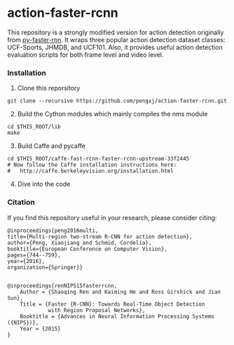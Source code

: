 # action-faster-rcnn
This repository is a strongly modified version for action detection originally from [py-faster-rnn](https://github.com/rbgirshick/py-faster-rcnn.git). It wraps three popular action detection dataset classes: UCF-Sports, JHMDB, and UCF101. Also, it provides useful action detection evaluation scripts for both frame level and video level. 

### Installation
1. Clone this reporsitory
  ``` 
  git clone --recursive https://github.com/pengxj/action-faster-rcnn.git
  ```
2. Build the Cython modules which mainly compiles the nms module
  ``` 
  cd $THIS_ROOT/lib
  make
  ```
3. Build Caffe and pycaffe
  ```
  cd $THIS_ROOT/caffe-fast-rcnn-faster-rcnn-upstream-33f2445
  # Now follow the Caffe installation instructions here:
  #   http://caffe.berkeleyvision.org/installation.html
  ```
4. Dive into the code


### Citation

If you find this repository useful in your research, please consider citing:

    @inproceedings{peng2016multi,
    title={Multi-region two-stream R-CNN for action detection},
    author={Peng, Xiaojiang and Schmid, Cordelia},
    booktitle={European Conference on Computer Vision},
    pages={744--759},
    year={2016},
    organization={Springer}}
  
  
    @inproceedings{renNIPS15fasterrcnn,
        Author = {Shaoqing Ren and Kaiming He and Ross Girshick and Jian Sun},
        Title = {Faster {R-CNN}: Towards Real-Time Object Detection
                 with Region Proposal Networks},
        Booktitle = {Advances in Neural Information Processing Systems ({NIPS})},
        Year = {2015}
    }
